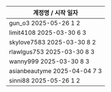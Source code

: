 | 계정명 / 시작 일자|
|--------|
| gun_o3 2025-05-26 1 2 |
| limit4108 2025-03-30 6 3 |
| skylove7583 2025-03-30 8 2 |
| rlawlgus753 2025-03-30 8 3 |
| wanny999 2025-03-30 8 3 |
| asianbeautyme 2025-04-04 7 3 |
| sinni88 2025-05-26 1 2 |

